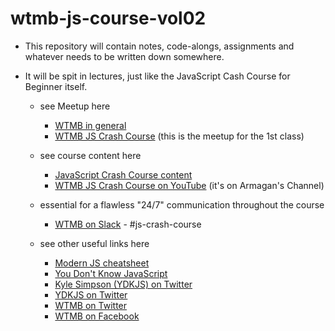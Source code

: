# wtmb-js-course-vol02

- This repository will contain notes, code-alongs, assignments and whatever needs to be written down somewhere.

- It will be spit in lectures, just like the JavaScript Cash Course for Beginner itself.

  - see Meetup here

    - [WTMB in general](http://www.meetup.com/women-Techmakers-Berlin/)
    - [WTMB JS Crash Course](https://www.meetup.com/de-DE/Women-Techmakers-Berlin/events/blrhjqyxnbnb/) (this is the meetup for the 1st class)

  - see course content here

    - [JavaScript Crash Course content](http://wtmberlin.com/javascript-crash-course/)
    - [WTMB JS Crash Course on YouTube](https://www.youtube.com/channel/UCANCsbie9EorvBNWfpVntGQ) (it's on Armagan's Channel)

  - essential for a flawless "24/7" communication throughout the course

    - [WTMB on Slack](https://slack.wtmberlin.com/) - #js-crash-course

  - see other useful links here
    - [Modern JS cheatsheet](https://github.com/mbeaudru/modern-js-cheatsheet)
    - [You Don't Know JavaScript](https://github.com/getify/You-Dont-Know-JS)
    - [Kyle Simpson (YDKJS) on Twitter](https://twitter.com/getify?lang=de)
    - [YDKJS on Twitter](https://twitter.com/YDKJS)
    - [WTMB on Twitter](https://twitter.com/WTM_berlin)
    - [WTMB on Facebook](https://www.facebook.com/WomenTechmakersBerlinPage/)
